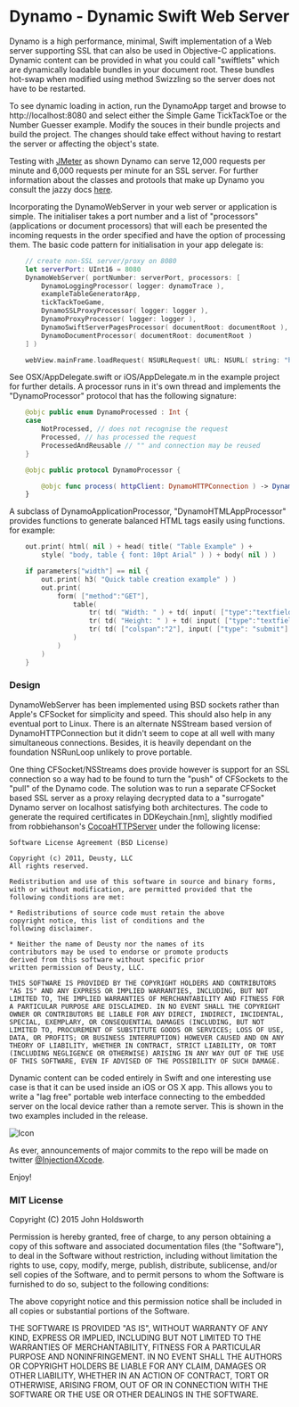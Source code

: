 
# Dynamo - Dynamic Swift Web Server

Dynamo is a high performance, minimal, Swift implementation of a  Web server supporting SSL that 
can also be used in Objective-C applications. Dynamic content can be provided in what you could
call "swiftlets" which are dynamically loadable bundles in your document root. These bundles
hot-swap when modified using method Swizzling so the server does not have to be restarted.

To see dynamic loading in action, run the DynamoApp target and browse to http://localhost:8080
and select either the Simple Game TickTackToe or the Number Guesser example. Modify the
souces in their bundle projects and build the project. The changes should take effect without
having to restart the server or affecting the object's state.

Testing with [JMeter](http://jmeter.apache.org/) as shown Dynamo can serve 12,000 requests per minute
and 6,000 requests per minute for an SSL server. For further information about the classes and protools
that make up Dynamo you consult the jazzy docs [here](http://johnholdsworth.com/dynamo/docs/).

Incorporating the DynamoWebServer in your web server or application is simple. The initialiser
takes a port number and a list of "processors" (applications or document processors)
that will each be presented the incoming requests in the order specified and have the
option of processing them. The basic code pattern for initialisation in your app delegate is:

```Swift
    // create non-SSL server/proxy on 8080
    let serverPort: UInt16 = 8080
    DynamoWebServer( portNumber: serverPort, processors: [
        DynamoLoggingProcessor( logger: dynamoTrace ),
        exampleTableGeneratorApp,
        tickTackToeGame,
        DynamoSSLProxyProcessor( logger: logger ),
        DynamoProxyProcessor( logger: logger ),
        DynamoSwiftServerPagesProcessor( documentRoot: documentRoot ),
        DynamoDocumentProcessor( documentRoot: documentRoot )
    ] )

    webView.mainFrame.loadRequest( NSURLRequest( URL: NSURL( string: "http://localhost:\(serverPort)" )! ) )
```

See OSX/AppDelegate.swift or iOS/AppDelegate.m in the example project for
further details.  A processor runs in it's own thread and 
implements the "DynamoProcessor" protocol that has the following signature:

```Swift
    @objc public enum DynamoProcessed : Int {
    case
        NotProcessed, // does not recognise the request
        Processed, // has processed the request
        ProcessedAndReusable // "" and connection may be reused
    }

    @objc public protocol DynamoProcessor {

        @objc func process( httpClient: DynamoHTTPConnection ) -> DynamoProcessed    
    }
```

A subclass of DynamoApplicationProcessor, "DynamoHTMLAppProcessor" provides
functions to generate balanced HTML tags easily using functions. for example:

```Swift
    out.print( html( nil ) + head( title( "Table Example" ) +
        style( "body, table { font: 10pt Arial" ) ) + body( nil ) )

    if parameters["width"] == nil {
        out.print( h3( "Quick table creation example" ) )
        out.print(
            form( ["method":"GET"],
                table(
                    tr( td( "Width: " ) + td( input( ["type":"textfield", "name":"width"] ) ) ) +
                    tr( td( "Height: " ) + td( input( ["type":"textfield", "name":"height"] ) ) ) +
                    tr( td( ["colspan":"2"], input( ["type": "submit"] )) )
                )
            )
        )
    }
```

### Design

DynamoWebServer has been implemented using BSD sockets rather than Apple's CFSocket for simplicity and speed.
This should also help in any eventual port to Linux. There is an alternate NSStream based version of 
DynamoHTTPConnection but it didn't seem to cope at all well with many simultaneous connections. 
Besides, it is heavily dependant on the foundation NSRunLoop unlikely to prove portable.

One thing CFSocket/NSStreams does provide however is support for an SSL connection so a way had to be found
to turn the "push" of CFSockets to the "pull" of the Dynamo code. The solution was to run a separate CFSocket
based SSL server as a proxy relaying decrypted data to a "surrogate" Dynamo server on localhost satisfying both 
architectures. The code to generate the required certificates in DDKeychain.[nm], slightly modified from
robbiehanson's [CocoaHTTPServer](https://github.com/robbiehanson/CocoaHTTPServer) under the following license:

    Software License Agreement (BSD License)

    Copyright (c) 2011, Deusty, LLC
    All rights reserved.

    Redistribution and use of this software in source and binary forms,
    with or without modification, are permitted provided that the following conditions are met:

    * Redistributions of source code must retain the above
    copyright notice, this list of conditions and the
    following disclaimer.

    * Neither the name of Deusty nor the names of its
    contributors may be used to endorse or promote products
    derived from this software without specific prior
    written permission of Deusty, LLC.

    THIS SOFTWARE IS PROVIDED BY THE COPYRIGHT HOLDERS AND CONTRIBUTORS "AS IS" AND ANY EXPRESS OR IMPLIED WARRANTIES, INCLUDING, BUT NOT LIMITED TO, THE IMPLIED WARRANTIES OF MERCHANTABILITY AND FITNESS FOR A PARTICULAR PURPOSE ARE DISCLAIMED. IN NO EVENT SHALL THE COPYRIGHT OWNER OR CONTRIBUTORS BE LIABLE FOR ANY DIRECT, INDIRECT, INCIDENTAL, SPECIAL, EXEMPLARY, OR CONSEQUENTIAL DAMAGES (INCLUDING, BUT NOT LIMITED TO, PROCUREMENT OF SUBSTITUTE GOODS OR SERVICES; LOSS OF USE, DATA, OR PROFITS; OR BUSINESS INTERRUPTION) HOWEVER CAUSED AND ON ANY THEORY OF LIABILITY, WHETHER IN CONTRACT, STRICT LIABILITY, OR TORT (INCLUDING NEGLIGENCE OR OTHERWISE) ARISING IN ANY WAY OUT OF THE USE OF THIS SOFTWARE, EVEN IF ADVISED OF THE POSSIBILITY OF SUCH DAMAGE.

Dynamic content can be coded entirely in Swift and one interesting use case is that it
can be used inside an iOS or OS X app. This allows you to write a "lag free" portable web 
interface connecting to the embedded server on the local device rather than a remote server. 
This is shown in the two examples included in the release.

![Icon](http://johnholdsworth.com/dynamo/dynamo2.png)

As ever, announcements of major commits to the repo will be made on twitter 
[@Injection4Xcode](https://twitter.com/#!/@Injection4Xcode).

Enjoy!

### MIT License

Copyright (C) 2015 John Holdsworth

Permission is hereby granted, free of charge, to any person obtaining a copy of this software and associated 
documentation files (the "Software"), to deal in the Software without restriction, including without limitation 
the rights to use, copy, modify, merge, publish, distribute, sublicense, and/or sell copies of the Software, 
and to permit persons to whom the Software is furnished to do so, subject to the following conditions:

The above copyright notice and this permission notice shall be included in all copies or substantial 
portions of the Software.

THE SOFTWARE IS PROVIDED "AS IS", WITHOUT WARRANTY OF ANY KIND, EXPRESS OR IMPLIED, INCLUDING BUT NOT 
LIMITED TO THE WARRANTIES OF MERCHANTABILITY, FITNESS FOR A PARTICULAR PURPOSE AND NONINFRINGEMENT. 
IN NO EVENT SHALL THE AUTHORS OR COPYRIGHT HOLDERS BE LIABLE FOR ANY CLAIM, DAMAGES OR OTHER LIABILITY, 
WHETHER IN AN ACTION OF CONTRACT, TORT OR OTHERWISE, ARISING FROM, OUT OF OR IN CONNECTION WITH THE 
SOFTWARE OR THE USE OR OTHER DEALINGS IN THE SOFTWARE.

